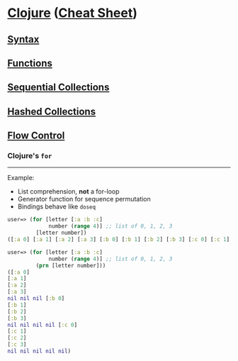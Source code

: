 # <a href="./README.md">Clojure</a> (<a href="https://clojure.org/api/cheatsheet">Cheat Sheet</a>)

## <a href="./Syntax.md">Syntax</a>

## <a href="./Functions.md">Functions</a>

## <a href="./Sequential_Collections.md">Sequential Collections</a>

## <a href="./Hashed_Collections.md">Hashed Collections</a>

## <a href="./Flow_Control.md">Flow Control</a>

### Clojure's ```for```

<hr>

Example:
- List comprehension, **not** a for-loop
- Generator function for sequence permutation
- Bindings behave like ```doseq```

```Clojure
user=> (for [letter [:a :b :c]
             number (range 4)] ;; list of 0, 1, 2, 3
         [letter number])
([:a 0] [:a 1] [:a 2] [:a 3] [:b 0] [:b 1] [:b 2] [:b 3] [:c 0] [:c 1] [:c 2] [:c 3])

user=> (for [letter [:a :b :c]
             number (range 4)] ;; list of 0, 1, 2, 3
         (prn [letter number]))
([:a 0]
[:a 1]
[:a 2]
[:a 3]
nil nil nil [:b 0]
[:b 1]
[:b 2]
[:b 3]
nil nil nil nil [:c 0]
[:c 1]
[:c 2]
[:c 3]
nil nil nil nil nil)
```

